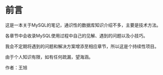 # 前言

这是一本关于MySQL的笔记，通识性的数据库知识介绍不多，主要是技术方法。

各章节中会收录MySQL使用过程中自己的见解、遇到的问题以及小技巧。

我会不定期将遇到的问题和解决方案增添至相应章节，所以这是个持续性项目。

由于个人知识有限，如有任何疏漏，望海涵。

作者：王旭


